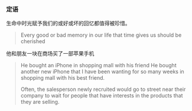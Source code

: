 ### 定语
生命中时光赋予我们的或好或坏的回忆都值得被珍惜。
> Every good or bad memory in our life that time gives us should be cherished

他和朋友一块在商场买了一部苹果手机
> He bought an iPhone in shopping mall with his friend 
> He bought another new iPhone that I have been wanting for so many weeks  in shopping mall with his best friend.
> 
> Often, the salesperson newly recruited would go to street near their company to wait for people that have interests in the products that they are selling.